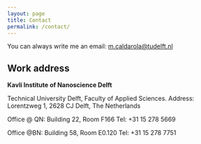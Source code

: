 ```yaml
---
layout: page
title: Contact
permalink: /contact/
---
```


You can always write me an email: [m.caldarola@tudelft.nl](mailto:m.caldarola@tudelft.nl)

## Work address

**Kavli Institute of Nanoscience Delft**
 
Technical University Delft, 
Faculty of Applied Sciences.
Address: Lorentzweg 1, 2628 CJ Delft, The Netherlands
 
Office @ QN: Building 22, Room F166
Tel: +31 15 278 5669
 
Office @BN: Building 58, Room E0.120
Tel: +31 15 278 7751